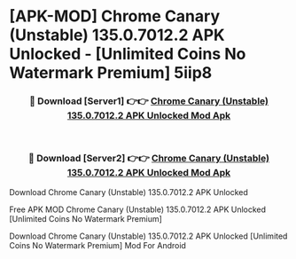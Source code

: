 # [APK-MOD] Chrome Canary (Unstable) 135.0.7012.2 APK Unlocked - [Unlimited Coins No Watermark Premium] 5iip8



<div align="center">
<h3>🔴 Download [Server1] 👉👉 <a href="https://momento.my/?title=Chrome_Canary_(Unstable)_135.0.7012.2_APK_Unlocked">Chrome Canary (Unstable) 135.0.7012.2 APK Unlocked Mod Apk</a></h3><br>

<h3>🔴 Download [Server2] 👉👉 <a href="https://momento.my/?title=Chrome_Canary_(Unstable)_135.0.7012.2_APK_Unlocked">Chrome Canary (Unstable) 135.0.7012.2 APK Unlocked Mod Apk</a></h3>
</div>



Download Chrome Canary (Unstable) 135.0.7012.2 APK Unlocked 

Free APK MOD Chrome Canary (Unstable) 135.0.7012.2 APK Unlocked [Unlimited Coins No Watermark Premium]

Download Chrome Canary (Unstable) 135.0.7012.2 APK Unlocked [Unlimited Coins No Watermark Premium] Mod For Android
